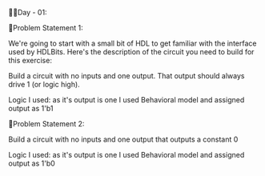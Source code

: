 👩‍💻Day - 01:

📌Problem Statement 1:

We're going to start with a small bit of HDL to get familiar with the interface used by HDLBits. Here's the description of the circuit you need to build for this exercise:

Build a circuit with no inputs and one output. That output should always drive 1 (or logic high).

Logic I used:
as it's output is one I used Behavioral model and assigned output as 1'b1


📌Problem Statement 2:

Build a circuit with no inputs and one output that outputs a constant 0

Logic I used:
as it's output is one I used Behavioral model and assigned output as 1'b0
